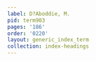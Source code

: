 ```yaml
---
label: D?Aboddie, M.
pid: term903
pages: '186'
order: '0220'
layout: generic_index_term
collection: index-headings
---
```

